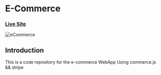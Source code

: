 # E-Commerce

### [Live Site](https://ecommerce-techstore.netlify.app/)

![eCommerce](https://i.ibb.co/mH9SNNq/Build-an-e-commerce-1.png)

## Introduction

This is a code repository for the e-commerce WebApp Using commerce.js && stripe
